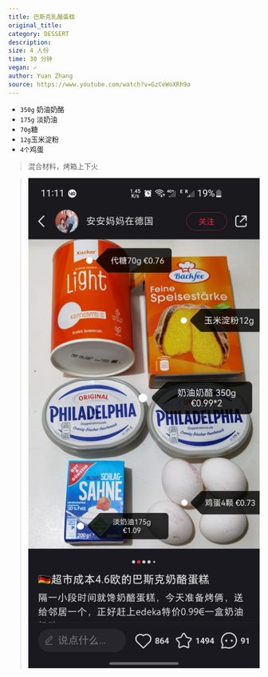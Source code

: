 ```yaml
---
title: 巴斯克乳酪蛋糕
original_title: 
category: DESSERT
description: 
size: 4 人份
time: 30 分钟 
vegan: ✓
author: Yuan Zhang
source: https://www.youtube.com/watch?v=GzCeWoXRh9o 
---
```


* `350g` 奶油奶酪
* `175g` 淡奶油
* `70g`糖
* `12g`玉米淀粉
* `4个`鸡蛋

> 混合材料，烤箱上下火



> ![](./assets/photos/basike.jpg)

